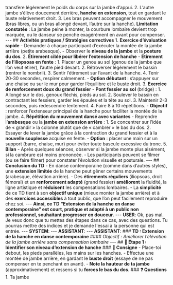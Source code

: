 transfère légèrement le poids du corps sur la jambe d’appui. 2. L’autre jambe s’élève doucement derrière, **hanche en extension**, tout en gardant le buste relativement droit. 3. Les bras peuvent accompagner le mouvement (bras libres, ou un bras allongé devant, l’autre sur la hanche). **Limitation constatée** : La jambe peine à monter, la courbure lombaire devient trop marquée, ou le danseur se penche exagérément en avant pour compenser. --- ## **Activités pratiques / Stratégies correctives** 1. **Exercice d’évaluation rapide** - Demander à chaque participant d’exécuter la montée de la jambe arrière (petite arabesque). - Observer le **niveau de la jambe** et la **posture du dos**. 2. **Étirement ciblé pour libérer l’extension de hanche** - **Étirement de l’iliopsoas en fente** : 1. Placer un genou au sol (genou de la jambe que l’on veut étirer), l’autre pied devant. 2. Rétroverser légèrement le bassin (rentrer le nombril). 3. Sentir l’étirement sur l’avant de la hanche. 4. Tenir 20-30 secondes, respirer calmement. - **Option débutant** : s’appuyer sur une chaise ou sur le mur pour garder l’équilibre et le buste droit. 3. **Exercice de renforcement doux du grand fessier** - **Pont fessier au sol** (bridge) : 1. Allongé sur le dos, genoux fléchis, pieds au sol. 2. Soulever le bassin en contractant les fessiers, garder les épaules et la tête au sol. 3. Maintenir 2-3 secondes, puis redescendre lentement. 4. Faire 8 à 10 répétitions. - **Objectif** : renforcer l’extenseur principal de la hanche pour faciliter la montée de la jambe. 4. **Répétition du mouvement dansé avec variantes** - Reprendre l’**arabesque** ou la **jambe en extension arrière** : 1. Se concentrer sur l’idée de « grandir » la colonne plutôt que de « cambrer » le bas du dos. 2. Essayer de lever la jambe grâce à la contraction du grand fessier et à la **nouvelle souplesse** acquise en fente. - **Option** : placer une main sur un support (barre, chaise, mur) pour éviter toute bascule excessive du tronc. 5. **Bilan** - Après quelques séances, observer si la jambe monte plus aisément, si la cambrure est moins prononcée. - Les participants peuvent se filmer (ou se faire filmer) pour constater l’évolution visuelle et posturale. --- ## **Conclusion du TD** - En danse contemporaine (comme dans d’autres styles), une **extension limitée** de la hanche peut gêner certains mouvements (arabesque, élévation arrière). - Des **étirements réguliers** (iliopsoas, droit fémoral) et un **renforcement adapté** (grand fessier) **améliorent** la fluidité, la ligne artistique et **réduisent** les compensations lombaires. - La **simplicité** de ce TD tient à son **objectif unique** (mieux monter la jambe arrière) et à des **exercices accessibles** à tout public, que l’on peut facilement reproduire chez soi. --- **Ainsi, ce TD “Extension de la hanche en danse contemporaine” est court, pratique et adapté à un public non professionnel, souhaitant progresser en douceur.** --- **USER**: Ok, pas mal. Je veux donc que tu mettes des étapes dans ce cas, avec des questions. Tu pourras mettre des indices et je demande l'essai à la personne qui est entrée. --- **SYSTEM**: --- **ASSISTANT**: --- **ASSISTANT**: ### **TD : Extension de la hanche en danse contemporaine** #### *Objectif : Améliorer l’élévation de la jambe arrière sans compensation lombaire* --- ## **📌 Étape 1 : Identifier son niveau d’extension de hanche** ### **🎯 Consigne** - Place-toi debout, les pieds parallèles, les mains sur les hanches. - Effectue une montée de jambe arrière, en gardant le **buste droit** (essaye de ne pas compenser en te penchant en avant). - **Note la hauteur de ta jambe** (approximativement) et ressens si tu **forces le bas du dos**. ### **❓ Questions** 1. Ta jambe